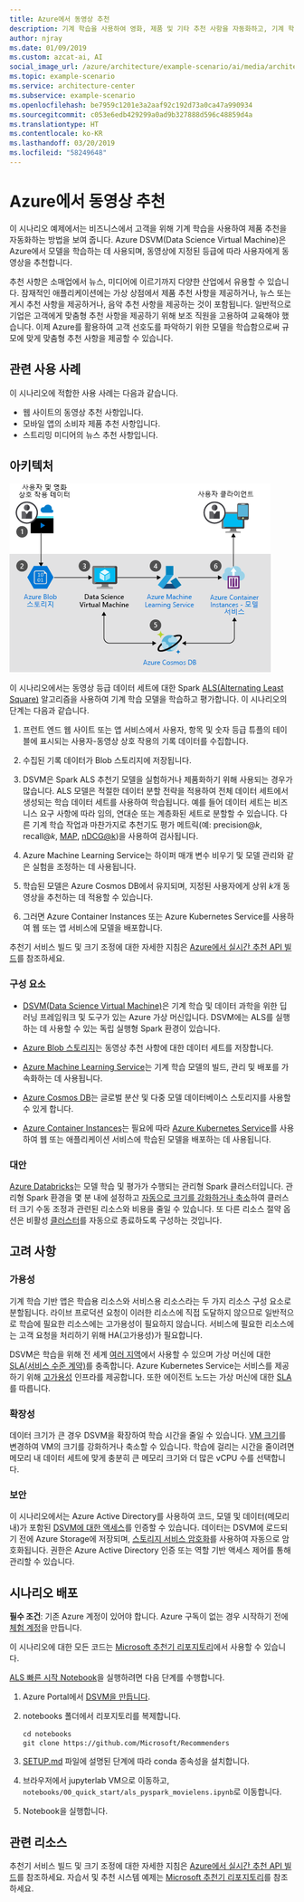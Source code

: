 ```yaml
---
title: Azure에서 동영상 추천
description: 기계 학습을 사용하여 영화, 제품 및 기타 추천 사항을 자동화하고, 기계 학습과 Azure DSVM(Data Science Virtual Machine)을 사용하여 Azure에서 모델을 학습합니다.
author: njray
ms.date: 01/09/2019
ms.custom: azcat-ai, AI
social_image_url: /azure/architecture/example-scenario/ai/media/architecture-movie-recommender.png
ms.topic: example-scenario
ms.service: architecture-center
ms.subservice: example-scenario
ms.openlocfilehash: be7959c1201e3a2aaf92c192d73a0ca47a990934
ms.sourcegitcommit: c053e6edb429299a0ad9b327888d596c48859d4a
ms.translationtype: HT
ms.contentlocale: ko-KR
ms.lasthandoff: 03/20/2019
ms.locfileid: "58249648"
---
```

# <a name="movie-recommendations-on-azure"></a>Azure에서 동영상 추천

이 시나리오 예제에서는 비즈니스에서 고객을 위해 기계 학습을 사용하여 제품 추천을 자동화하는 방법을 보여 줍니다. Azure DSVM(Data Science Virtual Machine)은 Azure에서 모델을 학습하는 데 사용되며, 동영상에 지정된 등급에 따라 사용자에게 동영상을 추천합니다.

추천 사항은 소매업에서 뉴스, 미디어에 이르기까지 다양한 산업에서 유용할 수 있습니다. 잠재적인 애플리케이션에는 가상 상점에서 제품 추천 사항을 제공하거나, 뉴스 또는 게시 추천 사항을 제공하거나, 음악 추천 사항을 제공하는 것이 포함됩니다. 일반적으로 기업은 고객에게 맞춤형 추천 사항을 제공하기 위해 보조 직원을 고용하여 교육해야 했습니다. 이제 Azure를 활용하여 고객 선호도를 파악하기 위한 모델을 학습함으로써 규모에 맞게 맞춤형 추천 사항을 제공할 수 있습니다.

## <a name="relevant-use-cases"></a>관련 사용 사례

이 시나리오에 적합한 사용 사례는 다음과 같습니다.

* 웹 사이트의 동영상 추천 사항입니다.
* 모바일 앱의 소비자 제품 추천 사항입니다.
* 스트리밍 미디어의 뉴스 추천 사항입니다.

## <a name="architecture"></a>아키텍처

![학습 동영상 추천을 위한 기계 학습 모델 아키텍처][architecture]

이 시나리오에서는 동영상 등급 데이터 세트에 대한 Spark [ALS(Alternating Least Square)][als] 알고리즘을 사용하여 기계 학습 모델을 학습하고 평가합니다. 이 시나리오의 단계는 다음과 같습니다.

1. 프런트 엔드 웹 사이트 또는 앱 서비스에서 사용자, 항목 및 숫자 등급 튜플의 테이블에 표시되는 사용자-동영상 상호 작용의 기록 데이터를 수집합니다.

2. 수집된 기록 데이터가 Blob 스토리지에 저장됩니다.

3. DSVM은 Spark ALS 추천기 모델을 실험하거나 제품화하기 위해 사용되는 경우가 많습니다. ALS 모델은 적절한 데이터 분할 전략을 적용하여 전체 데이터 세트에서 생성되는 학습 데이터 세트를 사용하여 학습됩니다. 예를 들어 데이터 세트는 비즈니스 요구 사항에 따라 임의, 연대순 또는 계층화된 세트로 분할할 수 있습니다. 다른 기계 학습 작업과 마찬가지로 추천기도 평가 메트릭(예: precision\@*k*, recall\@*k*, [MAP][map], [nDCG\@k][ndcg])을 사용하여 검사됩니다.

4. Azure Machine Learning Service는 하이퍼 매개 변수 비우기 및 모델 관리와 같은 실험을 조정하는 데 사용됩니다.

5. 학습된 모델은 Azure Cosmos DB에서 유지되며, 지정된 사용자에게 상위 *k*개 동영상을 추천하는 데 적용할 수 있습니다.

6. 그러면 Azure Container Instances 또는 Azure Kubernetes Service를 사용하여 웹 또는 앱 서비스에 모델을 배포합니다.

추천기 서비스 빌드 및 크기 조정에 대한 자세한 지침은 [Azure에서 실시간 추천 API 빌드][ref-arch]를 참조하세요.

### <a name="components"></a>구성 요소

* [DSVM(Data Science Virtual Machine)][dsvm]은 기계 학습 및 데이터 과학을 위한 딥 러닝 프레임워크 및 도구가 있는 Azure 가상 머신입니다. DSVM에는 ALS를 실행하는 데 사용할 수 있는 독립 실행형 Spark 환경이 있습니다.

* [Azure Blob 스토리지][blob]는 동영상 추천 사항에 대한 데이터 세트를 저장합니다.

* [Azure Machine Learning Service][mls]는 기계 학습 모델의 빌드, 관리 및 배포를 가속화하는 데 사용됩니다.

* [Azure Cosmos DB][cosmosdb]는 글로벌 분산 및 다중 모델 데이터베이스 스토리지를 사용할 수 있게 합니다.

* [Azure Container Instances][aci]는 필요에 따라 [Azure Kubernetes Service][aks]를 사용하여 웹 또는 애플리케이션 서비스에 학습된 모델을 배포하는 데 사용됩니다.

### <a name="alternatives"></a>대안

[Azure Databricks][databricks]는 모델 학습 및 평가가 수행되는 관리형 Spark 클러스터입니다. 관리형 Spark 환경을 몇 분 내에 설정하고 [자동으로 크기를 강화하거나 축소][autoscale]하여 클러스터 크기 수동 조정과 관련된 리소스와 비용을 줄일 수 있습니다. 또 다른 리소스 절약 옵션은 비활성 [클러스터][clusters]를 자동으로 종료하도록 구성하는 것입니다.

## <a name="considerations"></a>고려 사항

### <a name="availability"></a>가용성

기계 학습 기반 앱은 학습용 리소스와 서비스용 리소스라는 두 가지 리소스 구성 요소로 분할됩니다. 라이브 프로덕션 요청이 이러한 리소스에 직접 도달하지 않으므로 일반적으로 학습에 필요한 리소스에는 고가용성이 필요하지 않습니다. 서비스에 필요한 리소스에는 고객 요청을 처리하기 위해 HA(고가용성)가 필요합니다.

DSVM은 학습을 위해 전 세계 [여러 지역][regions]에서 사용할 수 있으며 가상 머신에 대한 [SLA(서비스 수준 계약)][sla]를 충족합니다. Azure Kubernetes Service는 서비스를 제공하기 위해 [고가용성][ha] 인프라를 제공합니다. 또한 에이전트 노드는 가상 머신에 대한 [SLA][sla-aks]를 따릅니다.

### <a name="scalability"></a>확장성

데이터 크기가 큰 경우 DSVM을 확장하여 학습 시간을 줄일 수 있습니다. [VM 크기][vm-size]를 변경하여 VM의 크기를 강화하거나 축소할 수 있습니다. 학습에 걸리는 시간을 줄이려면 메모리 내 데이터 세트에 맞게 충분히 큰 메모리 크기와 더 많은 vCPU 수를 선택합니다.

### <a name="security"></a>보안

이 시나리오에서는 Azure Active Directory를 사용하여 코드, 모델 및 데이터(메모리 내)가 포함된 [DSVM에 대한 액세스][dsvm-id]를 인증할 수 있습니다. 데이터는 DSVM에 로드되기 전에 Azure Storage에 저장되며, [스토리지 서비스 암호화][storage-security]를 사용하여 자동으로 암호화됩니다. 권한은 Azure Active Directory 인증 또는 역할 기반 액세스 제어를 통해 관리할 수 있습니다.

## <a name="deploy-this-scenario"></a>시나리오 배포

**필수 조건**: 기존 Azure 계정이 있어야 합니다. Azure 구독이 없는 경우 시작하기 전에 [체험 계정][free]을 만듭니다.

이 시나리오에 대한 모든 코드는 [Microsoft 추천기 리포지토리][github]에서 사용할 수 있습니다.

[ALS 빠른 시작 Notebook][notebook]을 실행하려면 다음 단계를 수행합니다.

1. Azure Portal에서 [DSVM을 만듭니다][dsvm-ubuntu].

2. notebooks 폴더에서 리포지토리를 복제합니다.

    ```shell
    cd notebooks
    git clone https://github.com/Microsoft/Recommenders
    ```

3. [SETUP.md][setup] 파일에 설명된 단계에 따라 conda 종속성을 설치합니다.

4. 브라우저에서 jupyterlab VM으로 이동하고, `notebooks/00_quick_start/als_pyspark_movielens.ipynb`로 이동합니다.

5. Notebook을 실행합니다.

## <a name="related-resources"></a>관련 리소스

추천기 서비스 빌드 및 크기 조정에 대한 자세한 지침은 [Azure에서 실시간 추천 API 빌드][ref-arch]를 참조하세요. 자습서 및 추천 시스템 예제는 [Microsoft 추천기 리포지토리][github]를 참조하세요.

[architecture]: ./media/architecture-movie-recommender.png
[aci]: /azure/container-instances/container-instances-overview
[aad]: /azure/active-directory-b2c/active-directory-b2c-overview
[aks]: /azure/aks/intro-kubernetes
[als]: https://spark.apache.org/docs/latest/ml-collaborative-filtering.html
[autoscale]: https://docs.azuredatabricks.net/user-guide/clusters/sizing.html#autoscaling
[blob]: /azure/storage/blobs/storage-blobs-introduction
[clusters]: https://docs.azuredatabricks.net/user-guide/clusters/configure.html
[cosmosdb]: /azure/cosmos-db/introduction
[databricks]: /azure/azure-databricks/what-is-azure-databricks
[dsvm]: /azure/machine-learning/data-science-virtual-machine/overview
[dsvm-id]: /azure/machine-learning/data-science-virtual-machine/dsvm-common-identity
[dsvm-ubuntu]: /azure/machine-learning/data-science-virtual-machine/dsvm-ubuntu-intro
[free]: https://azure.microsoft.com/free/?WT.mc_id=A261C142F
[github]: https://github.com/Microsoft/Recommenders
[ha]: /azure/aks/container-service-quotas
[map]: https://en.wikipedia.org/wiki/Evaluation_measures_(information_retrieval)
[mls]: /azure/machine-learning/service/
[n-tier]: /azure/architecture/reference-architectures/n-tier/n-tier-cassandra
[ndcg]: https://en.wikipedia.org/wiki/Discounted_cumulative_gain
[notebook]: https://github.com/Microsoft/Recommenders/notebooks/00_quick_start/als_pyspark_movielens.ipynb
[ref-arch]: /azure/architecture/reference-architectures/ai/real-time-recommendation
[regions]: https://azure.microsoft.com/en-us/global-infrastructure/services/?products=virtual-machines&regions=all
[resiliency]: /azure/architecture/resiliency/
[sec-docs]: /azure/security/
[setup]: https://github.com/Microsoft/Recommenders/blob/master/SETUP.md%60
[sla]: https://azure.microsoft.com/en-us/support/legal/sla/virtual-machines/v1_8/
[sla-aks]: https://azure.microsoft.com/en-us/support/legal/sla/kubernetes-service/v1_0/
[storage-security]: /azure/storage/common/storage-service-encryption
[vm-size]: /azure/virtual-machines/virtual-machines-linux-change-vm-size

